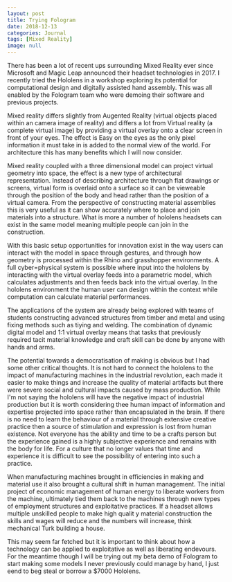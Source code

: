 ```yaml
---
layout: post
title: Trying Fologram
date: 2018-12-13
categories: Journal
tags: [Mixed Reality]
image: null
---
```


There has been a lot of recent ups surrounding Mixed Reality ever since Microsoft and Magic Leap announced their headset technologies in 2017. I recently tried the Hololens in a workshop exploring its potential for computational design and digitally assisted hand assembly. This was all enabled by the Fologram team who were demoing their software and previous projects.

Mixed reality differs slightly from Augented Reality (virtual objects placed within an camera image of reality) and differs a lot from Virtual reality (a complete virtual image) by providing a virtual overlay onto a clear screen in front of your eyes. The effect is   Easy on the eyes as the only pixel information it must take in is added to the normal view of the world. For architecture this has many benefits which I will now consider.

Mixed reality coupled with a three dimensional model can project virtual geometry into space, the effect is a new type of architectural representation. Instead of describing architecture through flat drawings or screens, virtual form is overlaid onto a surface so it can be vieweable through the position of the body and head rather than the position of a virtual camera. From the perspective of constructing material assemblies this is very useful as it can show accurately where to place and join materials into a structure. What is more a number of hololens headsets can exist in the same model meaning multiple people can join in the construction.

With this basic setup opportunities for innovation exist in the way users can interact with the model in space through gestures, and through how geometry is processed within the Rhino and grasshopper environments. A full cyber=physical system is possible where input into the hololens by interacting with the virtual overlay feeds into a parametric model, which calculates adjustments and then feeds back into the virtual overlay. In the hololens environment the human user can design within the context while computation can calculate material performances. 

The applications of the system are already being explored with teams of students constructing advanced structures from timber and metal and using fixing methods such as tiying and welding. The combination of dynamic digital model and 1:1 virtual overlay means that tasks that previously required tacit material knowledge and craft skill can be done by anyone with hands and arms.   

The potential towards a democratisation of making is obvious but I had some other critical thoughts. It is not hard to connect the hololens to the impact of manufacturing machines in the industrial revolution, each made it easier to make things and increase the quality of material artifacts but there were severe social and cultural impacts caused by mass production. While I'm not saying the hololens will have the negative impact of industrial production but it is worth considering thee human impact of information and expertise projected into space rather than encapsulated in the brain. If there is no need to learn the behaviour of a material through extensive creative practice then a source of stimulation and expression is lost from human existence. Not everyone has the ability and time to be a crafts person but the experience gained is a highly  subjective experience and remains with the body for life. For a culture that no longer values that time and experience it is difficult to see the possibility of entering into such a practice.

When manufacturing machines brought in efficiencies in making and material use it also brought a cultural shift in human management. The initial project of economic management of human energy to liberate workers from the machine, ultimately tied them back to the machines through new types of employment structures and exploitative practices. If a headset allows multiple unskilled people to make high qualit y material construction the skills and wages will reduce and the numbers will increase, think mechanical Turk building a house.     

This may seem far fetched but it is important to think about how a technology can be applied to exploitative as well as liberating endevours. For the meantime though I will be trying out my beta demo of Fologram to start making some models I never previously could manage by hand, I just eend to beg steal or borrow a $7000 Hololens.    